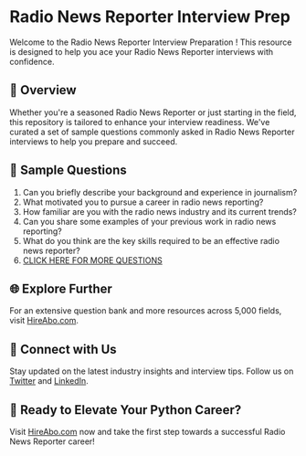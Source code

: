 # Radio News Reporter Interview Prep

Welcome to the Radio News Reporter Interview Preparation ! This resource is designed to help you ace your Radio News Reporter interviews with confidence.

## 🚀 Overview

Whether you're a seasoned Radio News Reporter or just starting in the field, this repository is tailored to enhance your interview readiness. We've curated a set of sample questions commonly asked in Radio News Reporter interviews to help you prepare and succeed.

## 📝 Sample Questions

1. Can you briefly describe your background and experience in journalism?
2. What motivated you to pursue a career in radio news reporting?
3. How familiar are you with the radio news industry and its current trends?
4. Can you share some examples of your previous work in radio news reporting?
5. What do you think are the key skills required to be an effective radio news reporter?
6. [CLICK HERE FOR MORE QUESTIONS](https://hireabo.com/job/8_2_32/Radio%20News%20Reporter)

## 🌐 Explore Further

For an extensive question bank and more resources across 5,000 fields, visit [HireAbo.com](https://www.hireabo.com).

## 📱 Connect with Us

Stay updated on the latest industry insights and interview tips. Follow us on [Twitter](https://twitter.com/hireabo) and [LinkedIn](https://www.linkedin.com/in/hire-abo-3609972a8/).

## 🚀 Ready to Elevate Your Python Career?

Visit [HireAbo.com](https://www.hireabo.com) now and take the first step towards a successful Radio News Reporter career!